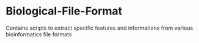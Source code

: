 # Biological-File-Format
Contains scripts to extract specific features and informations from various bioinformatics file formats

